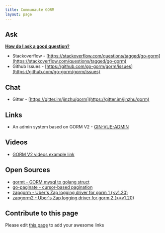 ```yaml
---
title: Communauté GORM
layout: page
---
```


## Ask

**[How do I ask a good question?](https://stackoverflow.com/help/how-to-ask)**

* Stackoverflow - [https://stackoverflow.com/questions/tagged/go-gorm](https://stackoverflow.com/questions/tagged/go-gorm)
* Github Issues - [https://github.com/go-gorm/gorm/issues](https://github.com/go-gorm/gorm/issues)

## Chat

* Gitter - [https://gitter.im/jinzhu/gorm](https://gitter.im/jinzhu/gorm)

## Links

* An admin system based on GORM V2 - [GIN-VUE-ADMIN](https://github.com/flipped-aurora/gin-vue-admin)

## Videos

* [GORM V2 videos example link](#contribute)

## Open Sources

* [gormt - GORM mysql to golang struct](https://github.com/xxjwxc/gormt)
* [go-paginate - cursor-based pagination](https://github.com/raphaelvigee/go-paginate)
* [zapgorm - Uber's Zap logging driver for gorm 1 (<v1.20)](https://github.com/moul/zapgorm)
* [zapgorm2 - Uber's Zap logging driver for gorm 2 (>=v1.20)](https://github.com/moul/zapgorm2)

## <span id="contribute">Contribute to this page</span>

Please edit [this page](https://github.com/go-gorm/gorm.io/edit/master/pages/community.md) to add your awesome links
